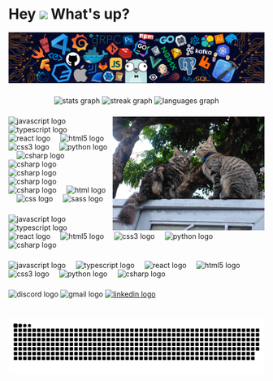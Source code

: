 <h1 align="left">Hey <img src="https://emojis.slackmojis.com/emojis/images/1577305505/7373/hand_wave.gif?1577305505" width="50" /> What's up?</h1>

<img src="./assets/header_.png" />

###

<div align="center">
  <img src="https://github-readme-stats.vercel.app/api?username=linhnvh15vn&hide_title=false&hide_rank=false&show_icons=true&include_all_commits=true&count_private=true&disable_animations=false&theme=dracula&locale=en&hide_border=false" height="150" alt="stats graph"  />
  <img src="https://streak-stats.demolab.com?user=linhnvh15vn&locale=en&mode=daily&theme=dracula&hide_border=false&border_radius=5" height="150" alt="streak graph"  />
  <img src="https://github-readme-stats.vercel.app/api/top-langs?username=linhnvh15vn&locale=en&hide_title=false&layout=compact&card_width=320&langs_count=5&theme=dracula&hide_border=false" height="150" alt="languages graph"  />
</div>

###

<img align="right" height="224" src="./assets/cat_2.jpg"  />

###

<div align="left">
  <img src="https://cdn.svgporn.com/logos/javascript.svg" height="30" alt="javascript logo"  />
  <img width="12" />
  <img src="https://cdn.svgporn.com/logos/typescript-icon.svg" height="30" alt="typescript logo"  />
  <img width="12" />
  <img src="https://cdn.svgporn.com/logos/nextjs-icon.svg" height="30" alt="react logo"  />
  <img width="12" />
  <img src="https://cdn.svgporn.com/logos/react.svg" height="30" alt="html5 logo"  />
  <img width="12" />
  <img src="https://cdn.svgporn.com/logos/react-query-icon.svg" height="30" alt="css3 logo"  />
  <img width="12" />
  <img src="https://cdn.svgporn.com/logos/zod.svg" height="30" alt="python logo"  />
  <img width="12" />
  <img src="https://cdn.svgporn.com/logos/tailwindcss-icon.svg" height="30" alt="csharp logo"  />
  <img width="12" />
  <img src="https://cdn.svgporn.com/logos/bootstrap.svg" height="30" alt="csharp logo"  />
  <img width="12" />
  <img src="https://cdn.svgporn.com/logos/headlessui-icon.svg" height="30" alt="csharp logo"  />
  <img width="12" />
  <img src="https://cdn.svgporn.com/logos/ant-design.svg" height="30" alt="csharp logo"  />
  <img width="12" />
  <img src="https://cdn.svgporn.com/logos/material-ui.svg" height="30" alt="csharp logo"  />
  <img width="12" />
  <img src="https://cdn.svgporn.com/logos/html-5.svg" height="30" alt="html logo"  />
  <img width="12" />
  <img src="https://cdn.svgporn.com/logos/css-3.svg" height="30" alt="css logo"  />
  <img width="12" />
  <img src="https://cdn.svgporn.com/logos/sass.svg" height="30" alt="sass logo"  />
</div>

###

<div align="left">
  <img src="https://cdn.svgporn.com/logos/nodejs-icon-alt.svg" height="30" alt="javascript logo"  />
  <img width="12" />
  <img src="https://cdn.svgporn.com/logos/nestjs.svg" height="30" alt="typescript logo"  />
  <img width="12" />
  <img src="https://cdn.svgporn.com/logos/mongodb-icon.svg" height="30" alt="react logo"  />
  <img width="12" />
  <img src="https://cdn.svgporn.com/logos/postgresql.svg" height="30" alt="html5 logo"  />
  <img width="12" />
  <img src="https://cdn.svgporn.com/logos/jwt-icon.svg" height="30" alt="css3 logo"  />
  <img width="12" />
  <img src="https://cdn.svgporn.com/logos/dotnet.svg" height="30" alt="python logo"  />
  <img width="12" />
  <img src="https://cdn.svgporn.com/logos/laravel.svg" height="30" alt="csharp logo"  />
</div>

###

<div align="left">
  <img src="https://cdn.svgporn.com/logos/visual-studio-code.svg" height="30" alt="javascript logo"  />
  <img width="12" />
  <img src="https://cdn.svgporn.com/logos/visual-studio.svg" height="30" alt="typescript logo"  />
  <img width="12" />
  <img src="https://cdn.svgporn.com/logos/postman-icon.svg" height="30" alt="react logo"  />
  <img width="12" />
  <img src="https://cdn.svgporn.com/logos/yarn.svg" height="30" alt="html5 logo"  />
  <img width="12" />
  <img src="https://cdn.svgporn.com/logos/pnpm.svg" height="30" alt="css3 logo"  />
  <img width="12" />
  <img src="https://cdn.svgporn.com/logos/npm-icon.svg" height="30" alt="python logo"  />
  <img width="12" />
  <img src="https://cdn.svgporn.com/logos/vitejs.svg" height="30" alt="csharp logo"  />
</div>

###

<div align="left">
  <img src="https://img.shields.io/static/v1?message=Discord&logo=discord&label=&color=7289DA&logoColor=white&labelColor=&style=for-the-badge" height="35" alt="discord logo"  />
  <img src="https://img.shields.io/static/v1?message=Gmail&logo=gmail&label=&color=D14836&logoColor=white&labelColor=&style=for-the-badge" height="35" alt="gmail logo"  />
  <a href="https://www.linkedin.com/in/linhnvh15vn" target="_blank">
    <img src="https://img.shields.io/static/v1?message=LinkedIn&logo=linkedin&label=&color=0077B5&logoColor=white&labelColor=&style=for-the-badge" height="35" alt="linkedin logo"  />
  </a>
</div>

###

<br clear="both">

<picture>
  <source media="(prefers-color-scheme: dark)" srcset="https://raw.githubusercontent.com/linhnvh15vn/linhnvh15vn/output/github-contribution-grid-snake-dark.svg">
  <source media="(prefers-color-scheme: light)" srcset="https://raw.githubusercontent.com/linhnvh15vn/linhnvh15vn/output/github-contribution-grid-snake.svg">
  <img alt="github contribution grid snake animation" src="https://raw.githubusercontent.com/linhnvh15vn/linhnvh15vn/output/github-contribution-grid-snake.svg">
</picture>

###
